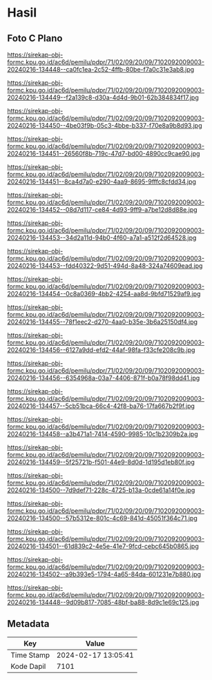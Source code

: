 # Hasil

## Foto C Plano

https://sirekap-obj-formc.kpu.go.id/ac6d/pemilu/pdpr/71/02/09/20/09/7102092009003-20240216-134448--ca0fc1ea-2c52-4ffb-80be-f7a0c31e3ab8.jpg

https://sirekap-obj-formc.kpu.go.id/ac6d/pemilu/pdpr/71/02/09/20/09/7102092009003-20240216-134449--f2a139c8-d30a-4d4d-9b01-62b384834f17.jpg

https://sirekap-obj-formc.kpu.go.id/ac6d/pemilu/pdpr/71/02/09/20/09/7102092009003-20240216-134450--4be03f9b-05c3-4bbe-b337-f70e8a9b8d93.jpg

https://sirekap-obj-formc.kpu.go.id/ac6d/pemilu/pdpr/71/02/09/20/09/7102092009003-20240216-134451--26560f8b-719c-47d7-bd00-4890cc9cae90.jpg

https://sirekap-obj-formc.kpu.go.id/ac6d/pemilu/pdpr/71/02/09/20/09/7102092009003-20240216-134451--8ca4d7a0-e290-4aa9-8695-9fffc8cfdd34.jpg

https://sirekap-obj-formc.kpu.go.id/ac6d/pemilu/pdpr/71/02/09/20/09/7102092009003-20240216-134452--08d7d117-ce84-4d93-9ff9-a7be12d8d88e.jpg

https://sirekap-obj-formc.kpu.go.id/ac6d/pemilu/pdpr/71/02/09/20/09/7102092009003-20240216-134453--34d2a11d-94b0-4f60-a7a1-a512f2d64528.jpg

https://sirekap-obj-formc.kpu.go.id/ac6d/pemilu/pdpr/71/02/09/20/09/7102092009003-20240216-134453--fdd40322-9d51-494d-8a48-324a74609ead.jpg

https://sirekap-obj-formc.kpu.go.id/ac6d/pemilu/pdpr/71/02/09/20/09/7102092009003-20240216-134454--0c8a0369-4bb2-4254-aa8d-9bfd71529af9.jpg

https://sirekap-obj-formc.kpu.go.id/ac6d/pemilu/pdpr/71/02/09/20/09/7102092009003-20240216-134455--78f1eec2-d270-4aa0-b35e-3b6a25150df4.jpg

https://sirekap-obj-formc.kpu.go.id/ac6d/pemilu/pdpr/71/02/09/20/09/7102092009003-20240216-134456--6127a9dd-efd2-44af-98fa-f33cfe208c9b.jpg

https://sirekap-obj-formc.kpu.go.id/ac6d/pemilu/pdpr/71/02/09/20/09/7102092009003-20240216-134456--6354968a-03a7-4406-871f-b0a78f98dd41.jpg

https://sirekap-obj-formc.kpu.go.id/ac6d/pemilu/pdpr/71/02/09/20/09/7102092009003-20240216-134457--5cb51bca-66c4-42f8-ba76-17fa667b2f9f.jpg

https://sirekap-obj-formc.kpu.go.id/ac6d/pemilu/pdpr/71/02/09/20/09/7102092009003-20240216-134458--a3b471a1-7414-4590-9985-10c1b2309b2a.jpg

https://sirekap-obj-formc.kpu.go.id/ac6d/pemilu/pdpr/71/02/09/20/09/7102092009003-20240216-134459--5f25721b-f501-44e9-8d0d-1d195d1eb80f.jpg

https://sirekap-obj-formc.kpu.go.id/ac6d/pemilu/pdpr/71/02/09/20/09/7102092009003-20240216-134500--7d9def71-228c-4725-b13a-0cde61a14f0e.jpg

https://sirekap-obj-formc.kpu.go.id/ac6d/pemilu/pdpr/71/02/09/20/09/7102092009003-20240216-134500--57b5312e-801c-4c69-841d-45051f364c71.jpg

https://sirekap-obj-formc.kpu.go.id/ac6d/pemilu/pdpr/71/02/09/20/09/7102092009003-20240216-134501--61d839c2-4e5e-41e7-9fcd-cebc645b0865.jpg

https://sirekap-obj-formc.kpu.go.id/ac6d/pemilu/pdpr/71/02/09/20/09/7102092009003-20240216-134502--a9b393e5-1794-4a65-84da-601231e7b880.jpg

https://sirekap-obj-formc.kpu.go.id/ac6d/pemilu/pdpr/71/02/09/20/09/7102092009003-20240216-134448--9d09b817-7085-48bf-ba88-8d9c1e69c125.jpg


## Metadata

| Key        | Value               |
| ---------- | ------------------- |
| Time Stamp | 2024-02-17 13:05:41 |
| Kode Dapil | 7101                |




